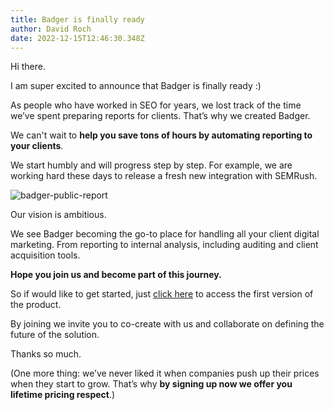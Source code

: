 ```yaml
---
title: Badger is finally ready
author: David Roch
date: 2022-12-15T12:46:30.348Z
---
```

Hi there.

I am super excited to announce that Badger is finally ready :)

As people who have worked in SEO for years, we lost track of the time we’ve spent preparing reports for clients. That’s why we created Badger.

We can't wait to **help you save tons of hours by automating reporting to your clients**.

We start humbly and will progress step by step. For example, we are working hard these days to release a fresh new integration with SEMRush.

![badger-public-report](/img/updates/public.png "Badger Public Report")

Our vision is ambitious.

We see Badger becoming the go-to place for handling all your client digital marketing. From reporting to internal analysis, including auditing and client acquisition tools.

**Hope you join us and become part of this journey.**

So if would like to get started, just [click here](https://app.getbadger.io/) to access the first version of the product. 

By joining we invite you to co-create with us and collaborate on defining the future of the solution.

Thanks so much.

(One more thing: we’ve never liked it when companies push up their prices when they start to grow. That’s why **by signing up now we offer you lifetime pricing respect**.)